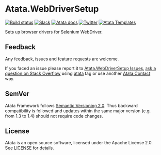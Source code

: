 # Atata.WebDriverSetup

[![Build status](https://dev.azure.com/atata-framework/atata-webdriversetup/_apis/build/status/atata-webdriversetup-ci?branchName=main)](https://dev.azure.com/atata-framework/atata-webdriversetup/_build/latest?definitionId=39&branchName=main)
[![Slack](https://img.shields.io/badge/join-Slack-green.svg?colorB=4EB898)](https://join.slack.com/t/atata-framework/shared_invite/zt-5j3lyln7-WD1ZtMDzXBhPm0yXLDBzbA)
[![Atata docs](https://img.shields.io/badge/docs-Atata_Framework-orange.svg)](https://atata.io)
[![Twitter](https://img.shields.io/badge/follow-@AtataFramework-blue.svg)](https://twitter.com/AtataFramework)
[![Atata Templates](https://img.shields.io/badge/get-Atata_Templates-green.svg?color=4BC21F)](https://marketplace.visualstudio.com/items?itemName=YevgeniyShunevych.AtataTemplates)

Sets up browser drivers for Selenium WebDriver.

## Feedback

Any feedback, issues and feature requests are welcome.

If you faced an issue please report it to [Atata.WebDriverSetup Issues](https://github.com/atata-framework/atata-webdriversetup/issues),
[ask a question on Stack Overflow](https://stackoverflow.com/questions/ask?tags=atata+csharp) using [atata](https://stackoverflow.com/questions/tagged/atata) tag
or use another [Atata Contact](https://atata.io/contact/) way.

## SemVer

Atata Framework follows [Semantic Versioning 2.0](https://semver.org/).
Thus backward compatibility is followed and updates within the same major version
(e.g. from 1.3 to 1.4) should not require code changes.

## License

Atata is an open source software, licensed under the Apache License 2.0.
See [LICENSE](LICENSE) for details.
